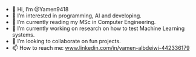 - 👋 Hi, I’m @Yamen9418
- 👀 I’m interested in programming, AI and developing. 
- 🌱 I’m currently reading my MSc in Computer Engineering.
- 🌱 I’m currently working on research on how to test Machine Learning systems.
- 💞️ I’m looking to collaborate on fun projects. 
- 📫 How to reach me: www.linkedin.com/in/yamen-albdeiwi-442336179 

<!---
Yamen9418/Yamen9418 is a ✨ special ✨ repository because its `README.md` (this file) appears on your GitHub profile.
You can click the Preview link to take a look at your changes.
--->
